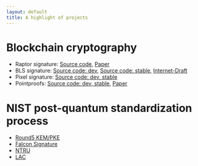 ```yaml
---
layout: default
title: A highlight of projects
---
```


# Blockchain cryptography
- Raptor signature: [Source code](https://github.com/zhenfeizhang/raptor), [Paper](https://eprint.iacr.org/2018/857)
- BLS signature: [Source code: dev](https://github.com/algorand/bls_sigs_ref), [Source code: stable](https://crates.io/crates/bls_sigs_ref), [Internet-Draft](https://tools.ietf.org/html/draft-boneh-bls-signature-00)
- Pixel signature: [Source code: dev, stable](https://github.com/algorand/pixel)
- Pointproofs: [Source code: dev, stable](https://github.com/algorand/pointproofs), [Paper](https://eprint.iacr.org/2020/419)

# NIST post-quantum standardization process
- [Round5 KEM/PKE](https://round5.org/)
- [Falcon Signature](https://falcon-sign.info/)
- [NTRU](https://ntru.org)
- [LAC](https://eprint.iacr.org/2018/1009.pdf)
